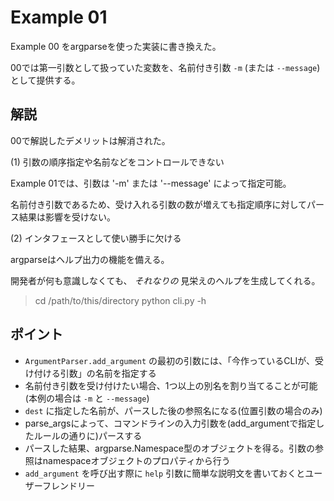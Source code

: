 # Example 01

Example 00 をargparseを使った実装に書き換えた。

00では第一引数として扱っていた変数を、名前付き引数 `-m` (または `--message`) として提供する。  

## 解説

00で解説したデメリットは解消された。


(1) 引数の順序指定や名前などをコントロールできない

Example 01では、引数は '-m' または '--message' によって指定可能。

名前付き引数であるため、受け入れる引数の数が増えても指定順序に対してパース結果は影響を受けない。


(2) インタフェースとして使い勝手に欠ける

argparseはヘルプ出力の機能を備える。

開発者が何も意識しなくても、 _それなりの_ 見栄えのヘルプを生成してくれる。

> cd /path/to/this/directory
> python cli.py -h


## ポイント

- `ArgumentParser.add_argument` の最初の引数には、「今作っているCLIが、受け付ける引数」の名前を指定する
- 名前付き引数を受け付けたい場合、1つ以上の別名を割り当てることが可能(本例の場合は `-m` と `--message`)
- `dest` に指定した名前が、パースした後の参照名になる(位置引数の場合のみ)
- parse_argsによって、コマンドラインの入力引数を(add_argumentで指定したルールの通りに)パースする
- パースした結果、argparse.Namespace型のオブジェクトを得る。引数の参照はnamespaceオブジェクトのプロパティから行う
- `add_argument` を呼び出す際に `help` 引数に簡単な説明文を書いておくとユーザーフレンドリー